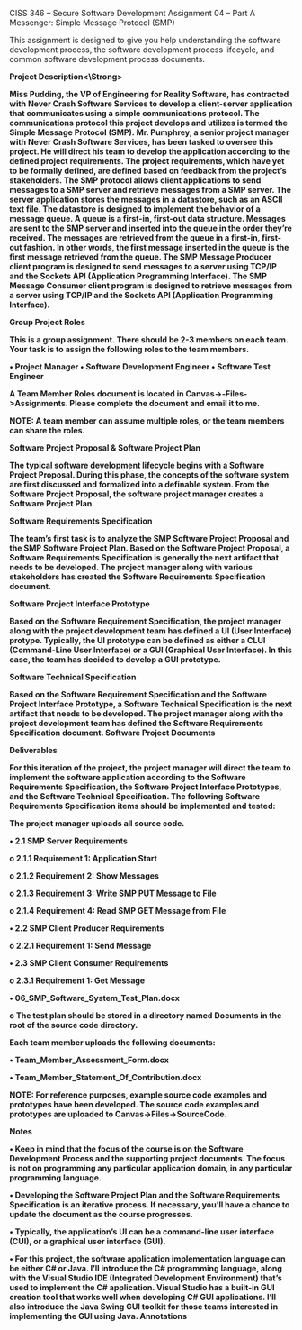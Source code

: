 

CISS 346 – Secure Software Development
Assignment 04 – Part A
Messenger: Simple Message Protocol (SMP)

This assignment is designed to give you help understanding the software
development process, the software development process lifecycle, and common
software development process documents.


<Strong>Project Description<\Strong>


Miss Pudding, the VP of Engineering for Reality Software, has contracted with Never
Crash Software Services to develop a client-server application that communicates
using a simple communications protocol. The communications protocol this project
develops and utilizes is termed the Simple Message Protocol (SMP). Mr. Pumphrey, a
senior project manager with Never Crash Software Services, has been tasked to
oversee this project. He will direct his team to develop the application according to
the defined project requirements. The project requirements, which have yet to be
formally defined, are defined based on feedback from the project’s stakeholders.
The SMP protocol allows client applications to send messages to a SMP server and
retrieve messages from a SMP server. The server application stores the messages in
a datastore, such as an ASCII text file. The datastore is designed to implement the
behavior of a message queue. A queue is a first-in, first-out data structure.
Messages are sent to the SMP server and inserted into the queue in the order
they’re received. The messages are retrieved from the queue in a first-in, first-out
fashion. In other words, the first message inserted in the queue is the first message
retrieved from the queue. The SMP Message Producer client program is designed to
send messages to a server using TCP/IP and the Sockets API (Application
Programming Interface). The SMP Message Consumer client program is designed to
retrieve messages from a server using TCP/IP and the Sockets API (Application
Programming Interface).


Group Project Roles


This is a group assignment. There should be 2-3 members on each team. Your task
is to assign the following roles to the team members.


• Project Manager
• Software Development Engineer
• Software Test Engineer


A Team Member Roles document is located in Canvas->-Files->Assignments. Please
complete the document and email it to me.


NOTE: A team member can assume multiple roles, or the team members can share
the roles.


Software Project Proposal & Software Project Plan


The typical software development lifecycle begins with a Software Project Proposal.
During this phase, the concepts of the software system are first discussed and
formalized into a definable system. From the Software Project Proposal, the
software project manager creates a Software Project Plan.


Software Requirements Specification


The team’s first task is to analyze the SMP Software Project Proposal and the SMP
Software Project Plan. Based on the Software Project Proposal, a Software
Requirements Specification is generally the next artifact that needs to be
developed. The project manager along with various stakeholders has created the
Software Requirements Specification document.


Software Project Interface Prototype


Based on the Software Requirement Specification, the project manager along with
the project development team has defined a UI (User Interface) protype. Typically,
the UI prototype can be defined as either a CLUI (Command-Line User Interface) or
a GUI (Graphical User Interface). In this case, the team has decided to develop a
GUI prototype.


Software Technical Specification


Based on the Software Requirement Specification and the Software Project Interface
Prototype, a Software Technical Specification is the next artifact that needs to be
developed. The project manager along with the project development team has
defined the Software Requirements Specification document.
Software Project Documents


Deliverables


For this iteration of the project, the project manager will direct the team to
implement the software application according to the Software Requirements
Specification, the Software Project Interface Prototypes, and the Software Technical
Specification. The following Software Requirements Specification items should be
implemented and tested:


The project manager uploads all source code.


• 2.1 SMP Server Requirements


o 2.1.1 Requirement 1: Application Start


o 2.1.2 Requirement 2: Show Messages


o 2.1.3 Requirement 3: Write SMP PUT Message to File


o 2.1.4 Requirement 4: Read SMP GET Message from File


• 2.2 SMP Client Producer Requirements


o 2.2.1 Requirement 1: Send Message


• 2.3 SMP Client Consumer Requirements


o 2.3.1 Requirement 1: Get Message


• 06_SMP_Software_System_Test_Plan.docx


o The test plan should be stored in a directory named Documents in the
root of the source code directory.


Each team member uploads the following documents:

• Team_Member_Assessment_Form.docx

• Team_Member_Statement_Of_Contribution.docx


NOTE: For reference purposes, example source code examples and prototypes have
been developed. The source code examples and prototypes are uploaded to
Canvas->Files->SourceCode.


Notes


•
Keep in mind that the focus of the course is on the Software Development
Process and the supporting project documents. The focus is not on programming
any particular application domain, in any particular programming language.


• Developing the Software Project Plan and the Software Requirements
Specification is an iterative process. If necessary, you’ll have a chance to update
the document as the course progresses.


• Typically, the application’s UI can be a command-line user interface (CUI), or a
graphical user interface (GUI).


• For this project, the software application implementation language can be either
C# or Java. I’ll introduce the C# programming language, along with the Visual
Studio IDE (Integrated Development Environment) that’s used to implement the
C# application. Visual Studio has a built-in GUI creation tool that works well
when developing C# GUI applications. I’ll also introduce the Java Swing GUI
toolkit for those teams interested in implementing the GUI using Java.
Annotations
